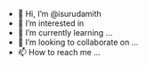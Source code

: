 - 👋 Hi, I’m @isurudamith
- 👀 I’m interested in 
- 🌱 I’m currently learning ...
- 💞️ I’m looking to collaborate on ...
- 📫 How to reach me ...

<!---
isurudamith/isurudamith is a ✨ special ✨ repository because its `README.md` (this file) appears on your GitHub profile.
You can click the Preview link to take a look at your changes.
--->
